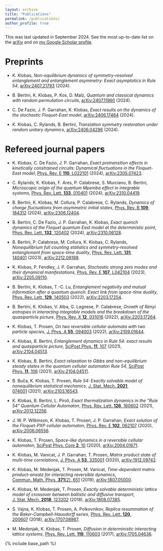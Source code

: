 ```yaml
---
layout: archive
title: "Publications"
permalink: /publications/
author_profile: true
---
```


This was last updated in September 2024. See the most up-to-date list on the [arXiv](https://arxiv.org/a/klobas_k_1.html) and on <a href="{{site.author.googlescholar}}">my Google Scholar profile</a>.

Preprints
======
* K. Klobas, *Non-equilibrium dynamics of symmetry-resolved
entanglement and entanglement asymmetry: Exact asymptotics in Rule 54*,
[arXiv:2407.21793](https://arxiv.org/abs/2407.21793) (2024).

* B. Bertini, K. Klobas, P. Kos, D. Malz, *Quantum and classical
dynamics with random permutation circuits*,
[arXiv:2407.11960](https://arxiv.org/abs/2407.11960) (2024).

* C. De Fazio, J. P. Garrahan, K. Klobas, *Exact results on the
dynamics of the stochastic Floquet-East model*,
[arXiv:2406.17464](https://arxiv.org/abs/2406.17464) (2024).

* K. Klobas, C. Rylands, B. Bertini, *Translation symmetry restoration
under random unitary dynamics*,
[arXiv:2406.04296](https://arxiv.org/abs/2406.04296) (2024).



Refereed journal papers
======
* K. Klobas, C. De Fazio, J. P. Garrahan, *Exact pretransition effects
in kinetically constrained circuits: Dynamical fluctuations in the
Floquet-East model*, [Phys. Rev. E **110**,
L022101](https://doi.org/10.1103/PhysRevE.110.L022101) (2024),
[arXiv:2305.07423](https://arxiv.org/abs/2305.07423).

* C. Rylands, K. Klobas, F. Ares, P. Calabrese, S. Murciano,
B. Bertini, *Microscopic origin of the quantum Mpemba effect in
integrable systems*, [Phys. Rev. Lett. **133**,
010401](https://doi.org/10.1103/PhysRevLett.133.010401) (2024),
[arXiv:2310.04419](https://arxiv.org/abs/2310.04419).

* B. Bertini, K. Klobas, M. Collura, P. Calabrese, C. Rylands,
*Dynamics of charge fluctuations from asymmetric initial states*,
[Phys. Rev. B **109**,
184312](https://doi.org/10.1103/PhysRevB.109.184312) (2024), [arXiv:2306.12404](https://arxiv.org/abs/2306.12404).

* B. Bertini, C. De Fazio, J. P. Garrahan, K. Klobas, *Exact quench
dynamics of the Floquet quantum East model at the deterministic point*,
[Phys. Rev. Lett. **132**,
120402](https://doi.org/10.1103/PhysRevLett.132.120402) (2024), [arXiv:2310.06128](https://arxiv.org/abs/2310.06128).

* B. Bertini, P. Calabrese, M. Collura, K. Klobas, C. Rylands,
*Nonequilibrium full counting statistics and symmetry-resolved
entanglement from space-time duality*, [Phys. Rev. Lett. **131**,
140401](https://doi.org/10.1103/PhysRevLett.131.140401) (2023),
[arXiv:2212.06188](https://arxiv.org/abs/2212.06188).

* K. Klobas, P. Fendley, J. P. Garrahan, *Stochastic strong zero modes
and their dynamical manifestations*, [Phys. Rev. E **107**,
L042104](https://doi.org/10.1103/PhysRevE.107.L042104) (2023),
[arXiv:2205.09110](https://arxiv.org/abs/2205.09110).

* B. Bertini, K. Klobas, T.-C. Lu, *Entanglement negativity and mutual
information after a quantum quench: Exact link from space-time duality*,
[Phys. Rev. Lett. **129**,
140503](https://doi.org/10.1103/PhysRevLett.129.140503) (2022),
[arXiv:2203.17254](https://arxiv.org/abs/2203.17254).

* B. Bertini, K. Klobas, V. Alba, G. Lagnese, P. Calabrese, *Growth of
Rényi entropies in interacting integrable models and the breakdown of
the quasiparticle picture*, [Phys. Rev. X **12**,
031016](https://doi.org/10.1103/PhysRevX.12.031016) (2022),
[arXiv:2203.17264](https://arxiv.org/abs/2203.17264).

* K. Klobas, T. Prosen, *On two reversible cellular automata with two
particle species*, [J. Phys. A **55**,
094003](https://doi.org/10.1088/1751-8121/ac3ebc) (2022),
[arXiv:2109.01644](https://arxiv.org/abs/2109.01644).

* K. Klobas, B. Bertini, *Entanglement dynamics in Rule 54: exact
results and quasiparticle picture*, [SciPost Phys. **11**,
107](https://doi.org/10.21468/SciPostPhys.11.6.107) (2021),
[arXiv:2104.04513](https://arxiv.org/abs/2104.04513).

* K. Klobas, B. Bertini, *Exact relaxation to Gibbs and
non-equilibrium steady states in the quantum cellular automaton Rule
54*, [SciPost Phys. **11**,
106](https://doi.org/10.21468/SciPostPhys.11.6.106) (2021),
[arXiv:2104.04511](https://arxiv.org/abs/2104.04511).

* B. Buča, K. Klobas, T. Prosen, *Rule 54: Exactly solvable model of
nonequilibrium statistical mechanics*, [J. Stat. Mech. **2021**,
074001](https://doi.org/10.1088/1742-5468/ac096b) (2021),
[arXiv:2103.16543](https://arxiv.org/abs/2103.16543).

* K. Klobas, B. Bertini, L. Piroli, *Exact thermalization dynamics in
the "Rule 54" Quantum Cellular Automaton*, [Phys. Rev. Lett. **126**,
160602](https://doi.org/10.1103/PhysRevLett.126.160602) (2021),
[arXiv:2012.12256](https://arxiv.org/abs/2012.12256).

* J. W. P. Wilkinson, K. Klobas, T. Prosen, J. P. Garrahan, *Exact
solution of the Floquet-PXP cellular automaton*, [Phys. Rev. E **102**,
062107](https://doi.org/10.1103/PhysRevE.102.062107) (2020),
[arXiv:2006.06556](https://arxiv.org/abs/2006.06556).

* K. Klobas, T. Prosen, *Space-like dynamics in a reversible cellular
automaton*, [SciPost Phys. Core **2**,
10](https://scipost.org/SciPostPhysCore.2.2.010) (2020),
[arXiv:2004.01671](https://arxiv.org/abs/2004.01671).

* K. Klobas, M. Vanicat, J. P. Garrahan, T. Prosen, *Matrix product
state of multi-time correlations*, [J. Phys. A **53**,
335001](https://doi.org/10.1088/1751-8121/ab8c62) (2020),
[arXiv:1912.09742](https://arxiv.org/abs/1912.09742).

* K. Klobas, M. Medenjak, T. Prosen, M. Vanicat, *Time-dependent
matrix product-ansatz for interacting reversible dynamics*,
[Commun. Math. Phys. **371**(2),
651](https://doi.org/10.1007/s00220-019-03494-5) (2019),
[arXiv:1807.05000](https://arxiv.org/abs/1807.05000).

* K. Klobas, M. Medenjak, T. Prosen, *Exactly solvable deterministic
lattice model of crossover between ballistic and diffusive transport*,
[J. Stat. Mech. **2018**,
123202](https://doi.org/10.1088/1742-5468/aae853) (2018),
[arXiv:1808.07385](https://arxiv.org/abs/1808.07385).

* S. Vajna, K. Klobas, T. Prosen, A. Polkovnikov, *Replica resummation
of the Baker-Campbell-Hausdorff series*, [Phys. Rev. Lett. **120**,
200607](https://doi.org/10.1103/PhysRevLett.120.200607) (2018),
[arXiv:1707.08987](https://arxiv.org/abs/1707.08987).

* M. Medenjak, K. Klobas, T. Prosen, *Diffusion in deterministic
interacting lattice systems*, [Phys. Rev. Lett. **119**,
110603](https://doi.org/10.1103/PhysRevLett.119.110603) (2017),
[arXiv:1705.04636](https://arxiv.org/abs/1705.04636).

{% include base_path %}
